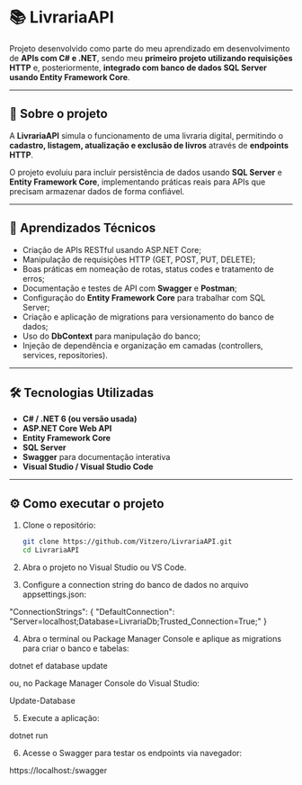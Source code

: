 # 📚 LivrariaAPI

Projeto desenvolvido como parte do meu aprendizado em desenvolvimento de **APIs com C# e .NET**, sendo meu **primeiro projeto utilizando requisições HTTP** e, posteriormente, **integrado com banco de dados SQL Server usando Entity Framework Core**.

---

## 🚀 Sobre o projeto

A **LivrariaAPI** simula o funcionamento de uma livraria digital, permitindo o **cadastro, listagem, atualização e exclusão de livros** através de **endpoints HTTP**.

O projeto evoluiu para incluir persistência de dados usando **SQL Server** e **Entity Framework Core**, implementando práticas reais para APIs que precisam armazenar dados de forma confiável.

---

## 🧠 Aprendizados Técnicos

* Criação de APIs RESTful usando ASP.NET Core;
* Manipulação de requisições HTTP (GET, POST, PUT, DELETE);
* Boas práticas em nomeação de rotas, status codes e tratamento de erros;
* Documentação e testes de API com **Swagger** e **Postman**;
* Configuração do **Entity Framework Core** para trabalhar com SQL Server;
* Criação e aplicação de migrations para versionamento do banco de dados;
* Uso do **DbContext** para manipulação do banco;
* Injeção de dependência e organização em camadas (controllers, services, repositories).

---

## 🛠️ Tecnologias Utilizadas

* **C# / .NET 6 (ou versão usada)**
* **ASP.NET Core Web API**
* **Entity Framework Core**
* **SQL Server**
* **Swagger** para documentação interativa
* **Visual Studio / Visual Studio Code**

---

## ⚙️ Como executar o projeto

1. Clone o repositório:

   ```bash
   git clone https://github.com/Vitzero/LivrariaAPI.git
   cd LivrariaAPI

2. Abra o projeto no Visual Studio ou VS Code.

3. Configure a connection string do banco de dados no arquivo appsettings.json:

"ConnectionStrings": {
  "DefaultConnection": "Server=localhost;Database=LivrariaDb;Trusted_Connection=True;"
}

4. Abra o terminal ou Package Manager Console e aplique as migrations para criar o banco e tabelas:

dotnet ef database update

ou, no Package Manager Console do Visual Studio:

Update-Database

5. Execute a aplicação:

dotnet run

6. Acesse o Swagger para testar os endpoints via navegador:

https://localhost:<porta>/swagger
